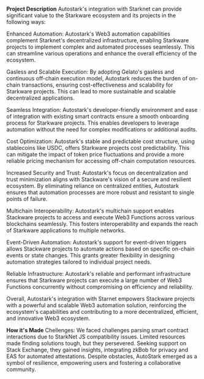 **Project Description**
Autostark's integration with Starknet can provide significant value to the Starkware ecosystem and its projects in the following ways:

Enhanced Automation: Autostark's Web3 automation capabilities complement Starknet's decentralized infrastructure, enabling Starkware projects to implement complex and automated processes seamlessly. This can streamline various operations and enhance the overall efficiency of the ecosystem.

Gasless and Scalable Execution: By adopting Gelato's gasless and continuous off-chain execution model, Autostark reduces the burden of on-chain transactions, ensuring cost-effectiveness and scalability for Starkware projects. This can lead to more sustainable and scalable decentralized applications.

Seamless Integration: Autostark's developer-friendly environment and ease of integration with existing smart contracts ensure a smooth onboarding process for Starkware projects. This enables developers to leverage automation without the need for complex modifications or additional audits.

Cost Optimization: Autostark's stable and predictable cost structure, using stablecoins like USDC, offers Starkware projects cost predictability. This can mitigate the impact of token price fluctuations and provide a more reliable pricing mechanism for accessing off-chain computation resources.

Increased Security and Trust: Autostark's focus on decentralization and trust minimization aligns with Stackware's vision of a secure and resilient ecosystem. By eliminating reliance on centralized entities, Autostark ensures that automation processes are more robust and resistant to single points of failure.

Multichain Interoperability: Autostark's multichain support enables Stackware projects to access and execute Web3 Functions across various blockchains seamlessly. This fosters interoperability and expands the reach of Starkware applications to multiple networks.

Event-Driven Automation: Autostark's support for event-driven triggers allows Stackware projects to automate actions based on specific on-chain events or state changes. This grants greater flexibility in designing automation strategies tailored to individual project needs.

Reliable Infrastructure: Autostark's reliable and performant infrastructure ensures that Starkware projects can execute a large number of Web3 Functions concurrently without compromising on efficiency and reliability.

Overall, Autostark's integration with Starnet empowers Stackware projects with a powerful and scalable Web3 automation solution, reinforcing the ecosystem's capabilities and contributing to a more decentralized, efficient, and innovative Web3 ecosystem.

**How it's Made**
Chellenges: We faced challenges parsing smart contract interactions due to StarkNet JS compatibility issues. Limited resources made finding solutions tough, but they persevered. Seeking support on Stack Exchange, they gained insights, integrating zkBob for privacy and EAS for automated attestations. Despite obstacles, AutoStark emerged as a symbol of resilience, empowering users and fostering a collaborative community.

